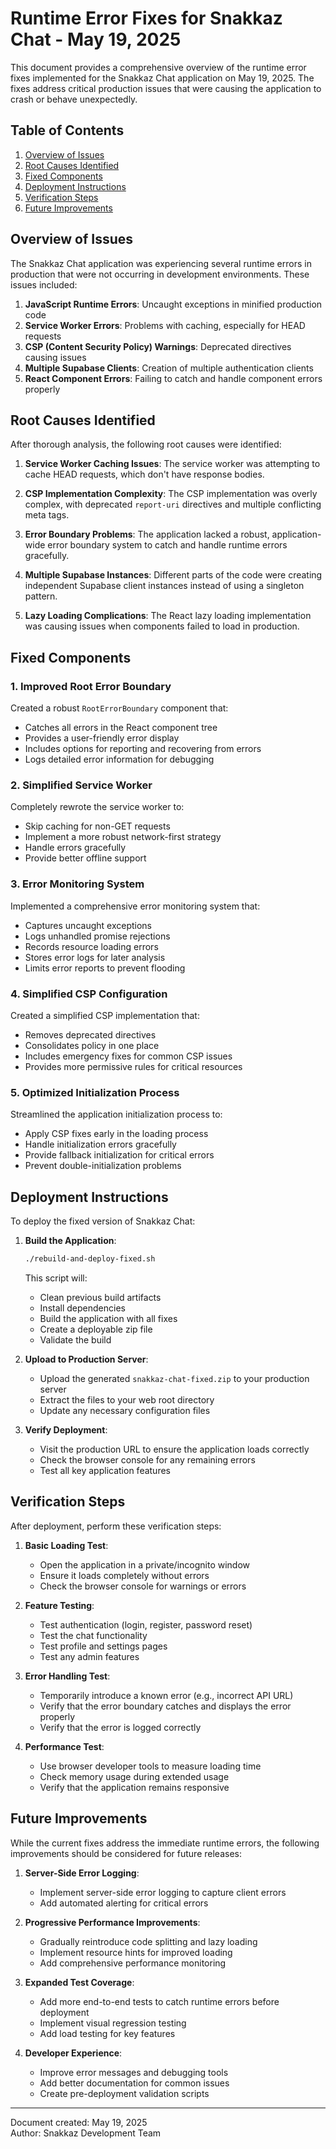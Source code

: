 # Runtime Error Fixes for Snakkaz Chat - May 19, 2025

This document provides a comprehensive overview of the runtime error fixes implemented for the Snakkaz Chat application on May 19, 2025. The fixes address critical production issues that were causing the application to crash or behave unexpectedly.

## Table of Contents
1. [Overview of Issues](#overview-of-issues)
2. [Root Causes Identified](#root-causes-identified)
3. [Fixed Components](#fixed-components)
4. [Deployment Instructions](#deployment-instructions)
5. [Verification Steps](#verification-steps)
6. [Future Improvements](#future-improvements)

## Overview of Issues

The Snakkaz Chat application was experiencing several runtime errors in production that were not occurring in development environments. These issues included:

1. **JavaScript Runtime Errors**: Uncaught exceptions in minified production code
2. **Service Worker Errors**: Problems with caching, especially for HEAD requests
3. **CSP (Content Security Policy) Warnings**: Deprecated directives causing issues
4. **Multiple Supabase Clients**: Creation of multiple authentication clients
5. **React Component Errors**: Failing to catch and handle component errors properly

## Root Causes Identified

After thorough analysis, the following root causes were identified:

1. **Service Worker Caching Issues**: The service worker was attempting to cache HEAD requests, which don't have response bodies.

2. **CSP Implementation Complexity**: The CSP implementation was overly complex, with deprecated `report-uri` directives and multiple conflicting meta tags.

3. **Error Boundary Problems**: The application lacked a robust, application-wide error boundary system to catch and handle runtime errors gracefully.

4. **Multiple Supabase Instances**: Different parts of the code were creating independent Supabase client instances instead of using a singleton pattern.

5. **Lazy Loading Complications**: The React lazy loading implementation was causing issues when components failed to load in production.

## Fixed Components

### 1. Improved Root Error Boundary

Created a robust `RootErrorBoundary` component that:
- Catches all errors in the React component tree
- Provides a user-friendly error display
- Includes options for reporting and recovering from errors
- Logs detailed error information for debugging

### 2. Simplified Service Worker

Completely rewrote the service worker to:
- Skip caching for non-GET requests
- Implement a more robust network-first strategy
- Handle errors gracefully
- Provide better offline support

### 3. Error Monitoring System

Implemented a comprehensive error monitoring system that:
- Captures uncaught exceptions
- Logs unhandled promise rejections
- Records resource loading errors
- Stores error logs for later analysis
- Limits error reports to prevent flooding

### 4. Simplified CSP Configuration

Created a simplified CSP implementation that:
- Removes deprecated directives
- Consolidates policy in one place
- Includes emergency fixes for common CSP issues
- Provides more permissive rules for critical resources

### 5. Optimized Initialization Process

Streamlined the application initialization process to:
- Apply CSP fixes early in the loading process
- Handle initialization errors gracefully
- Provide fallback initialization for critical errors
- Prevent double-initialization problems

## Deployment Instructions

To deploy the fixed version of Snakkaz Chat:

1. **Build the Application**:
   ```bash
   ./rebuild-and-deploy-fixed.sh
   ```
   This script will:
   - Clean previous build artifacts
   - Install dependencies
   - Build the application with all fixes
   - Create a deployable zip file
   - Validate the build

2. **Upload to Production Server**:
   - Upload the generated `snakkaz-chat-fixed.zip` to your production server
   - Extract the files to your web root directory
   - Update any necessary configuration files

3. **Verify Deployment**:
   - Visit the production URL to ensure the application loads correctly
   - Check the browser console for any remaining errors
   - Test all key application features

## Verification Steps

After deployment, perform these verification steps:

1. **Basic Loading Test**:
   - Open the application in a private/incognito window
   - Ensure it loads completely without errors
   - Check the browser console for warnings or errors

2. **Feature Testing**:
   - Test authentication (login, register, password reset)
   - Test the chat functionality
   - Test profile and settings pages
   - Test any admin features

3. **Error Handling Test**:
   - Temporarily introduce a known error (e.g., incorrect API URL)
   - Verify that the error boundary catches and displays the error properly
   - Verify that the error is logged correctly

4. **Performance Test**:
   - Use browser developer tools to measure loading time
   - Check memory usage during extended usage
   - Verify that the application remains responsive

## Future Improvements

While the current fixes address the immediate runtime errors, the following improvements should be considered for future releases:

1. **Server-Side Error Logging**:
   - Implement server-side error logging to capture client errors
   - Add automated alerting for critical errors

2. **Progressive Performance Improvements**:
   - Gradually reintroduce code splitting and lazy loading
   - Implement resource hints for improved loading
   - Add comprehensive performance monitoring

3. **Expanded Test Coverage**:
   - Add more end-to-end tests to catch runtime errors before deployment
   - Implement visual regression testing
   - Add load testing for key features

4. **Developer Experience**:
   - Improve error messages and debugging tools
   - Add better documentation for common issues
   - Create pre-deployment validation scripts

---

Document created: May 19, 2025  
Author: Snakkaz Development Team

